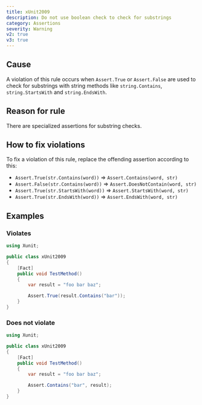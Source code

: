 ```yaml
---
title: xUnit2009
description: Do not use boolean check to check for substrings
category: Assertions
severity: Warning
v2: true
v3: true
---
```


## Cause

A violation of this rule occurs when `Assert.True` or `Assert.False` are used to check for substrings with string methods like `string.Contains`, `string.StartsWith` and `string.EndsWith`.

## Reason for rule

There are specialized assertions for substring checks.

## How to fix violations

To fix a violation of this rule, replace the offending assertion according to this:

- `Assert.True(str.Contains(word))` => `Assert.Contains(word, str)`
- `Assert.False(str.Contains(word))` => `Assert.DoesNotContain(word, str)`
- `Assert.True(str.StartsWith(word))` => `Assert.StartsWith(word, str)`
- `Assert.True(str.EndsWith(word))` => `Assert.EndsWith(word, str)`

## Examples

### Violates

```csharp
using Xunit;

public class xUnit2009
{
    [Fact]
    public void TestMethod()
    {
        var result = "foo bar baz";

        Assert.True(result.Contains("bar"));
    }
}
```

### Does not violate

```csharp
using Xunit;

public class xUnit2009
{
    [Fact]
    public void TestMethod()
    {
        var result = "foo bar baz";

        Assert.Contains("bar", result);
    }
}
```
